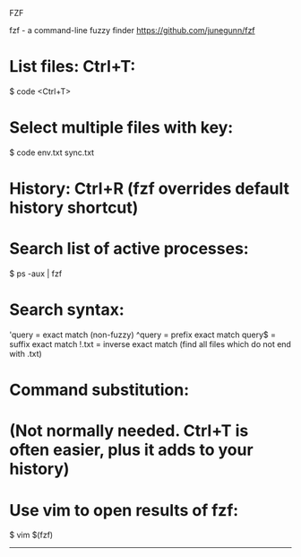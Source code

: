 FZF

fzf - a command-line fuzzy finder
https://github.com/junegunn/fzf

# List files: Ctrl+T:
$ code <Ctrl+T>

# Select multiple files with <TAB> key:
$ code env.txt sync.txt

# History: Ctrl+R (fzf overrides default history shortcut)

# Search list of active processes:
$ ps -aux | fzf

# Search syntax:
'query = exact match (non-fuzzy)
^query = prefix exact match
query$ = suffix exact match
!.txt  = inverse exact match (find all files which do not end with .txt)

# Command substitution:
# (Not normally needed. Ctrl+T is often easier, plus it adds to your history)
# Use vim to open results of fzf:
$ vim $(fzf)

---